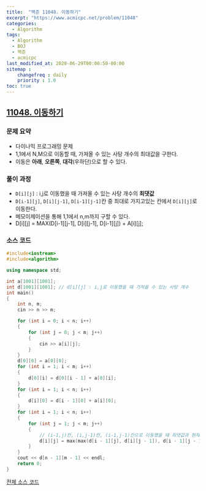 ```yaml
---
title:  "백준 11048. 이동하기"
excerpt: "https://www.acmicpc.net/problem/11048"
categories:
  - Algorithm
tags:
  - Algorithm
  - BOJ
  - 백준
  - acmicpc
last_modified_at: 2020-06-29T00:00:50-00:00
sitemap :
    changefreq : daily
    priority : 1.0
toc: true
---
```


## [11048. 이동하기](https://www.acmicpc.net/problem/11048)
### 문제 요약
- 다이나믹 프로그래밍 문제
- 1,1에서 N,M으로 이동할 때, 가져올 수 있는 사탕 개수의 최대값을 구한다.
- 이동은 **아래**, **오른쪽**, **대각**(우하단)으로 할 수 있다.

### 풀이 과정
- `D[i][j]` : i,j로 이동했을 때 가져올 수 있는 사탕 개수의 **최댓값**
- `D[i-1][j]`, `D[i][j-1]`, `D[i-1][j-1]`칸 중 최대로 가지고있는 칸에서 `D[i][j]`로 이동한다.
- 메모이제이션을 통해 1,1에서 n,m까지 구할 수 있다.
- D[i][j] = MAX(D[i-1][j-1], D[i][j-1], D[i-1][j]) + A[i][j];

### 소스 코드
```cpp
#include<iostream>
#include<algorithm>

using namespace std;

int a[1001][1001];
int d[1001][1001]; // d[i][j] : i,j로 이동했을 때 가져올 수 있는 사탕 개수
int main()
{
    int n, m;
    cin >> n >> m;

    for (int i = 0; i < n; i++)
    {
        for (int j = 0; j < m; j++)
        {
            cin >> a[i][j];
        }
    }
    d[0][0] = a[0][0];
    for (int i = 1; i < m; i++)
    {
        d[0][i] = d[0][i - 1] + a[0][i];
    }
    for (int i = 1; i < n; i++)
    {
        d[i][0] = d[i - 1][0] + a[i][0];
    }
    for (int i = 1; i < n; i++)
    {
        for (int j = 1; j < m; j++)
        {
            // (i-1,j)칸, (i,j-1)칸, (i-1,j-1)칸으로 이동했을 때 최댓값과 현재 칸의 사탕개수를 더함
            d[i][j] = max(max(d[i - 1][j], d[i][j - 1]), d[i - 1][j - 1]) + a[i][j];
        }
    }
    cout << d[n - 1][m - 1] << endl;
    return 0;
}

```

[전체 소스 코드](https://github.com/tdm1223/Algorithm/blob/master/acmicpc.net/source/11048.cpp)